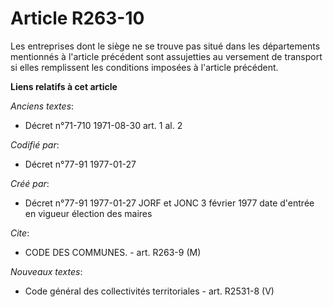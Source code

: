 # Article R263-10

Les entreprises dont le siège ne se trouve pas situé dans les départements mentionnés à l'article précédent sont assujetties
au versement de transport si elles remplissent les conditions imposées à l'article précédent.

**Liens relatifs à cet article**

_Anciens textes_:

  - Décret n°71-710 1971-08-30 art. 1 al. 2

_Codifié par_:

  - Décret n°77-91 1977-01-27

_Créé par_:

  - Décret n°77-91 1977-01-27 JORF et JONC 3 février 1977 date d'entrée en vigueur élection des maires

_Cite_:

  - CODE DES COMMUNES. - art. R263-9 (M)

_Nouveaux textes_:

  - Code général des collectivités territoriales - art. R2531-8 (V)
